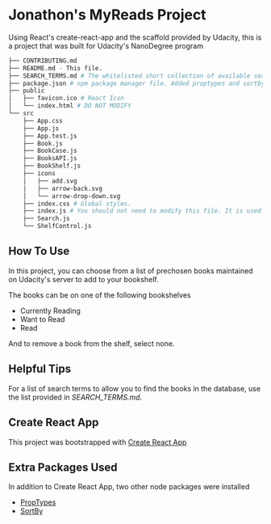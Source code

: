 # Jonathon's MyReads Project

Using React's create-react-app and the scaffold provided by Udacity, this is a project that was built for Udacity's NanoDegree program

```bash
├── CONTRIBUTING.md
├── README.md - This file.
├── SEARCH_TERMS.md # The whitelisted short collection of available search terms for you to use with your app.
├── package.json # npm package manager file. Added proptypes and sortby libraries. 
├── public
│   ├── favicon.ico # React Icon
│   └── index.html # DO NOT MODIFY
└── src
    ├── App.css 
    ├── App.js
    ├── App.test.js
    ├── Book.js
    ├── BookCase.js
    ├── BooksAPI.js
    ├── BookShelf.js
    ├── icons
    │   ├── add.svg
    │   ├── arrow-back.svg
    │   └── arrow-drop-down.svg
    ├── index.css # Global styles.
    ├── index.js # You should not need to modify this file. It is used for DOM rendering only.
    ├── Search.js
    └── ShelfControl.js
```

## How To Use

In this project, you can choose from a list of prechosen books maintained on Udacity's server to add to your bookshelf.

The books can be on one of the following bookshelves
* Currently Reading
* Want to Read
* Read

And to remove a book from the shelf, select none.

## Helpful Tips

For a list of search terms to allow you to find the books in the database, use the list provided in _SEARCH_TERMS.md_. 

## Create React App

This project was bootstrapped with [Create React App](https://github.com/facebookincubator/create-react-app)

## Extra Packages Used

In addition to Create React App, two other node packages were installed
* [PropTypes](https://www.npmjs.com/package/prop-types)
* [SortBy](https://www.npmjs.com/package/sort-by)
